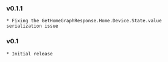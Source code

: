 ### v0.1.1
    * Fixing the GetHomeGraphResponse.Home.Device.State.value serialization issue

### v0.1
    * Initial release
